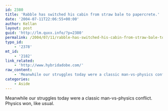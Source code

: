 ```yaml
---
id: 2380
title: 'Rabble has switched his cabin from straw bale to papercrete.'
date: '2004-07-11T22:06:55+00:00'
author: Kellan
layout: post
guid: 'http://lm.quxx.info/?p=2380'
permalink: /2004/07/11/rabble-has-switched-his-cabin-from-straw-bale-to-papercrete/
typo_id:
    - '2378'
mt_id:
    - '2182'
link_related:
    - 'http://www.hybridadobe.com/'
raw_content:
    - 'Meanwhile our struggles today were a classic man-vs-physics conflict.  Physics won, like usual.'
categories:
    - Aside
---
```


Meanwhile our struggles today were a classic man-vs-physics conflict. Physics won, like usual.